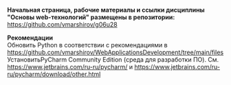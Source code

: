 <strong>Начальная страница, рабочие материалы  и ссылки дисциплины "Основы web-технологий" размещены в репозитории:</strong>
https://github.com/vmarshirov/g06u28

<strong>Рекомендации</strong>
<br>Обновить Python в соответствии с рекомендациями в https://github.com/vmarshirov/WebApplicationsDevelopment/tree/main/files
<br>УстановитьPyCharm Community Edition  (среда для разработки ПО). См. https://www.jetbrains.com/ru-ru/pycharm/  и  https://www.jetbrains.com/ru-ru/pycharm/download/other.html
 

